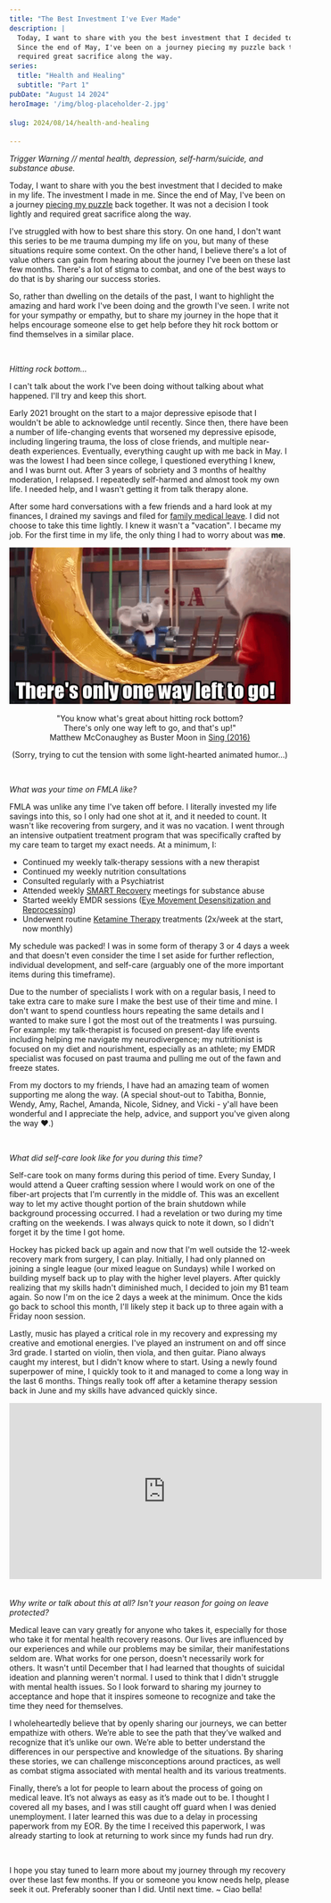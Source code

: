 ```yaml
---
title: "The Best Investment I've Ever Made"
description: |
  Today, I want to share with you the best investment that I decided to make in my life. The investment I made in me.
  Since the end of May, I've been on a journey piecing my puzzle back together. It was not a decision I took lightly and
  required great sacrifice along the way.
series:
  title: "Health and Healing"
  subtitle: "Part 1"
pubDate: "August 14 2024"
heroImage: '/img/blog-placeholder-2.jpg'

slug: 2024/08/14/health-and-healing

---
```




_Trigger Warning // mental health, depression, self-harm/suicide, and substance abuse._

Today, I want to share with you the best investment that I decided to make in my life. The investment I made in me.
Since the end of May, I've been on a journey [piecing my puzzle][] back together. It was not a decision I took lightly
and required great sacrifice along the way.

I've struggled with how to best share this story. On one hand, I don't want this series to be me trauma dumping my life
on you, but many of these situations require some context. On the other hand, I believe there's a lot of value others
can gain from hearing about the journey I've been on these last few months. There's a lot of stigma to combat, and one
of the best ways to do that is by sharing our success stories.

So, rather than dwelling on the details of the past, I want to highlight the amazing and hard work I've been doing and
the growth I've seen. I write not for your sympathy or empathy, but to share my journey in the hope that it helps
encourage someone else to get help before they hit rock bottom or find themselves in a similar place.

[piecing my puzzle]: https://www.youtube.com/watch?v=C4l_iiL1Iac&t=589s

<br/>

_Hitting rock bottom..._

I can't talk about the work I've been doing without talking about what happened. I'll try and keep this short.

Early 2021 brought on the start to a major depressive episode that I wouldn't be able to acknowledge until recently. 
Since then, there have been a number of life-changing events that worsened my depressive episode, including lingering 
trauma, the loss of close friends, and multiple near-death experiences. Eventually, everything caught up with me back in
May. I was the lowest I had been since college, I questioned everything I knew, and I was burnt out. After 3 years of
sobriety and 3 months of healthy moderation, I relapsed. I repeatedly self-harmed and almost took my own life. I needed
help, and I wasn't getting it from talk therapy alone.

After some hard conversations with a few friends and a hard look at my finances, I drained my savings and filed for
[family medical leave][]. I did not choose to take this time lightly. I knew it wasn't a "vacation". I became my job.
For the first time in my life, the only thing I had to worry about was **me**.

<div align="center">
    <img src="/img/2024-08-14-health-healing-rock-bottom.gif"/>
    <p>
        "You know what's great about hitting rock bottom?<br/>There's only one way left to go, and that's up!"
        <br/>
        Matthew McConaughey as Buster Moon in <a href="https://www.imdb.com/title/tt3470600/characters/nm0000190">Sing (2016)</a>
    </p>
    <p>(Sorry, trying to cut the tension with some light-hearted animated humor...)</p>
</div>

[family medical leave]: https://www.dol.gov/agencies/whd/fmla

<br/>

_What was your time on FMLA like?_

FMLA was unlike any time I've taken off before. I literally invested my life savings into this, so I only had one shot
at it, and it needed to count. It wasn't like recovering from surgery, and it was no vacation. I went through an
intensive outpatient treatment program that was specifically crafted by my care team to target my exact needs. At a
minimum, I:

- Continued my weekly talk-therapy sessions with a new therapist
- Continued my weekly nutrition consultations
- Consulted regularly with a Psychiatrist
- Attended weekly [SMART Recovery][] meetings for substance abuse
- Started weekly EMDR sessions ([Eye Movement Desensitization and Reprocessing][])
- Underwent routine [Ketamine Therapy][] treatments (2x/week at the start, now monthly)

My schedule was packed! I was in some form of therapy 3 or 4 days a week and that doesn't even consider the time I set
aside for further reflection, individual development, and self-care (arguably one of the more important items during
this timeframe).

Due to the number of specialists I work with on a regular basis, I need to take extra care to make sure I make the best
use of their time and mine. I don't want to spend countless hours repeating the same details and I wanted to make sure I
got the most out of the treatments I was pursuing. For example: my talk-therapist is focused on present-day life events
including helping me navigate my neurodivergence; my nutritionist is focused on my diet and nourishment, especially as
an athlete; my EMDR specialist was focused on past trauma and pulling me out of the fawn and freeze states.

From my doctors to my friends, I have had an amazing team of women supporting me along the way. (A special shout-out to
Tabitha, Bonnie, Wendy, Amy, Rachel, Amanda, Nicole, Sidney, and Vicki - y'all have been wonderful and I appreciate the
help, advice, and support you've given along the way ❤️.)

[SMART Recovery]: https://smartrecovery.org/
[Eye Movement Desensitization and Reprocessing]: https://www.apa.org/ptsd-guideline/treatments/eye-movement-reprocessing
[Ketamine Therapy]: https://rootsbehavioralhealth.com/services/psychedelic-assisted-psychotherapy/

<br/>

_What did self-care look like for you during this time?_

Self-care took on many forms during this period of time. Every Sunday, I would attend a Queer crafting session where I
would work on one of the fiber-art projects that I'm currently in the middle of. This was an excellent way to let my
active thought portion of the brain shutdown while background processing occurred. I had a revelation or two during my
time crafting on the weekends. I was always quick to note it down, so I didn't forget it by the time I got home.

Hockey has picked back up again and now that I'm well outside the 12-week recovery mark from surgery, I can play.
Initially, I had only planned on joining a single league (our mixed league on Sundays) while I worked on building myself
back up to play with the higher level players. After quickly realizing that my skills hadn't diminished much, I decided
to join my B1 team again. So now I'm on the ice 2 days a week at the minimum. Once the kids go back to school this
month, I'll likely step it back up to three again with a Friday noon session.

Lastly, music has played a critical role in my recovery and expressing my creative and emotional energies. I've played
an instrument on and off since 3rd grade. I started on violin, then viola, and then guitar. Piano always caught my
interest, but I didn't know where to start. Using a newly found superpower of mine, I quickly took to it and managed to
come a long way in the last 6 months. Things really took off after a ketamine therapy session back in June and my skills
have advanced quickly since.

<div align="center">
    <iframe width="560" height="315" src="https://www.youtube.com/embed/videoseries?si=FYQf5dWA4HJxurbw&amp;list=PLa04_J9h9AKwk96XQ96rF1OkvRUH-u-jy" title="YouTube video player" frameborder="0" allow="accelerometer; autoplay; clipboard-write; encrypted-media; gyroscope; picture-in-picture; web-share" referrerpolicy="strict-origin-when-cross-origin" allowfullscreen></iframe>
</div>

<br/>

_Why write or talk about this at all? Isn't your reason for going on leave protected?_

Medical leave can vary greatly for anyone who takes it, especially for those who take it for mental health recovery 
reasons. Our lives are influenced by our experiences and while our problems may be similar, their manifestations seldom
are. What works for one person, doesn't necessarily work for others. It wasn't until December that I had learned that 
thoughts of suicidal ideation and planning weren't normal. I used to think that I didn't struggle with mental health
issues. So I look forward to sharing my journey to acceptance and hope that it inspires someone to recognize and take
the time they need for themselves.

I wholeheartedly believe that by openly sharing our journeys, we can better empathize with others. We’re able to see the
path that they’ve walked and recognize that it’s unlike our own. We’re able to better understand the differences in our
perspective and knowledge of the situations. By sharing these stories, we can challenge misconceptions around practices,
as well as combat stigma associated with mental health and its various treatments.

Finally, there’s a lot for people to learn about the process of going on medical leave. It’s not always as easy as it’s
made out to be. I thought I covered all my bases, and I was still caught off guard when I was denied unemployment. I 
later learned this was due to a delay in processing paperwork from my EOR. By the time I received this paperwork, I was
already starting to look at returning to work since my funds had run dry.

<br/>

I hope you stay tuned to learn more about my journey through my recovery over these last few months. If you or someone
you know needs help, please seek it out. Preferably sooner than I did. Until next time. ~ Ciao bella!
